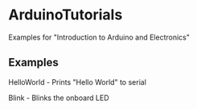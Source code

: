 # ArduinoTutorials
Examples for "Introduction to Arduino and Electronics"

## Examples
HelloWorld - Prints "Hello World" to serial

Blink - Blinks the onboard LED
